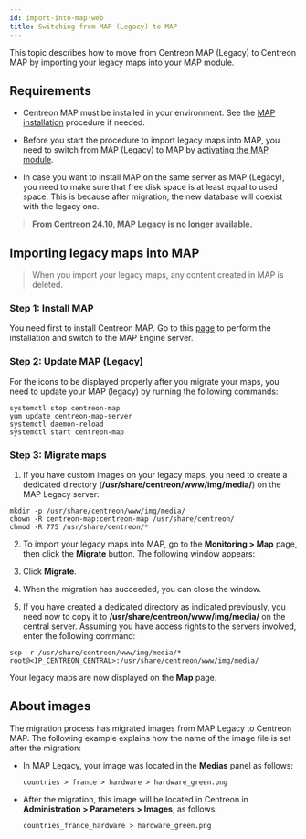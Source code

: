 ```yaml
---
id: import-into-map-web
title: Switching from MAP (Legacy) to MAP
---
```


This topic describes how to move from Centreon MAP (Legacy) to Centreon MAP by importing your legacy maps into your MAP module.

## Requirements

- Centreon MAP must be installed in your environment. See the [MAP installation](map-web-install.md) procedure if needed.

- Before you start the procedure to import legacy maps into MAP, you need to switch from MAP (Legacy) to MAP by [activating the MAP module](./map-web-install.md#step-3-activate-the-map-module).

- In case you want to install MAP on the same server as MAP (Legacy), you need to make sure that free disk space is at least equal to used space. This is because after migration, the new database will coexist with the legacy one.

> **From Centreon 24.10, MAP Legacy is no longer available.**

## Importing legacy maps into MAP

> When you import your legacy maps, any content created in MAP is deleted.

### Step 1: Install MAP

You need first to install Centreon MAP. Go to this [page](map-web-install.md) to perform the installation and switch to the MAP Engine server.

### Step 2: Update MAP (Legacy)

For the icons to be displayed properly after you migrate your maps, you need to update your MAP (legacy) by running the following commands:

```shell
systemctl stop centreon-map
yum update centreon-map-server
systemctl daemon-reload
systemctl start centreon-map
```

### Step 3: Migrate maps

1. If you have custom images on your legacy maps, you need to create a dedicated directory (**/usr/share/centreon/www/img/media/**) on the MAP Legacy server:
  
  ```shell
  mkdir -p /usr/share/centreon/www/img/media/
  chown -R centreon-map:centreon-map /usr/share/centreon/
  chmod -R 775 /usr/share/centreon/*
  ```

2. To import your legacy maps into MAP, go to the **Monitoring > Map** page, then click the **Migrate** button. The following window appears:
  
3. Click **Migrate**.

4. When the migration has succeeded, you can close the window.

5. If you have created a dedicated directory as indicated previously, you need now to copy it to **/usr/share/centreon/www/img/media/** on the central server. Assuming you have access rights to the servers involved, enter the following command:
  
  ```shell
  scp -r /usr/share/centreon/www/img/media/* root@<IP_CENTREON_CENTRAL>:/usr/share/centreon/www/img/media/
  ```

Your legacy maps are now displayed on the **Map** page. 

## About images

The migration process has migrated images from MAP Legacy to Centreon MAP. The following example explains how the name of the image file is set after the migration:

- In MAP Legacy, your image was located in the **Medias** panel as follows:
  
  ```shell
  countries > france > hardware > hardware_green.png
  ```

- After the migration, this image will be located in Centreon in **Administration > Parameters > Images**, as follows:
 
  ```shell
  countries_france_hardware > hardware_green.png
  ```
